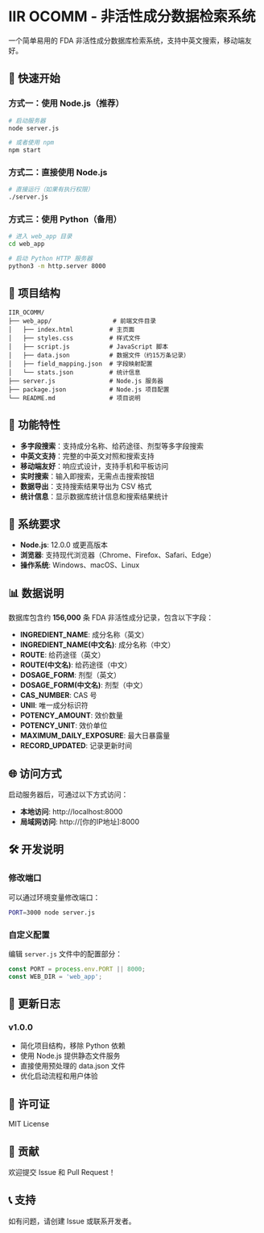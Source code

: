 # IIR OCOMM - 非活性成分数据检索系统

一个简单易用的 FDA 非活性成分数据库检索系统，支持中英文搜索，移动端友好。

## 🚀 快速开始

### 方式一：使用 Node.js（推荐）

```bash
# 启动服务器
node server.js

# 或者使用 npm
npm start
```

### 方式二：直接使用 Node.js

```bash
# 直接运行（如果有执行权限）
./server.js
```

### 方式三：使用 Python（备用）

```bash
# 进入 web_app 目录
cd web_app

# 启动 Python HTTP 服务器
python3 -m http.server 8000
```

## 📁 项目结构

```
IIR_OCOMM/
├── web_app/                 # 前端文件目录
│   ├── index.html          # 主页面
│   ├── styles.css          # 样式文件
│   ├── script.js           # JavaScript 脚本
│   ├── data.json           # 数据文件（约15万条记录）
│   ├── field_mapping.json  # 字段映射配置
│   └── stats.json          # 统计信息
├── server.js               # Node.js 服务器
├── package.json            # Node.js 项目配置
└── README.md               # 项目说明
```

## 🌟 功能特性

- **多字段搜索**：支持成分名称、给药途径、剂型等多字段搜索
- **中英文支持**：完整的中英文对照和搜索支持
- **移动端友好**：响应式设计，支持手机和平板访问
- **实时搜索**：输入即搜索，无需点击搜索按钮
- **数据导出**：支持搜索结果导出为 CSV 格式
- **统计信息**：显示数据库统计信息和搜索结果统计

## 🔧 系统要求

- **Node.js**: 12.0.0 或更高版本
- **浏览器**: 支持现代浏览器（Chrome、Firefox、Safari、Edge）
- **操作系统**: Windows、macOS、Linux

## 📊 数据说明

数据库包含约 **156,000** 条 FDA 非活性成分记录，包含以下字段：

- **INGREDIENT_NAME**: 成分名称（英文）
- **INGREDIENT_NAME(中文名)**: 成分名称（中文）
- **ROUTE**: 给药途径（英文）
- **ROUTE(中文名)**: 给药途径（中文）
- **DOSAGE_FORM**: 剂型（英文）
- **DOSAGE_FORM(中文名)**: 剂型（中文）
- **CAS_NUMBER**: CAS 号
- **UNII**: 唯一成分标识符
- **POTENCY_AMOUNT**: 效价数量
- **POTENCY_UNIT**: 效价单位
- **MAXIMUM_DAILY_EXPOSURE**: 最大日暴露量
- **RECORD_UPDATED**: 记录更新时间

## 🌐 访问方式

启动服务器后，可通过以下方式访问：

- **本地访问**: http://localhost:8000
- **局域网访问**: http://[你的IP地址]:8000

## 🛠️ 开发说明

### 修改端口

可以通过环境变量修改端口：

```bash
PORT=3000 node server.js
```

### 自定义配置

编辑 `server.js` 文件中的配置部分：

```javascript
const PORT = process.env.PORT || 8000;
const WEB_DIR = 'web_app';
```

## 📝 更新日志

### v1.0.0
- 简化项目结构，移除 Python 依赖
- 使用 Node.js 提供静态文件服务
- 直接使用预处理的 data.json 文件
- 优化启动流程和用户体验

## 📄 许可证

MIT License

## 🤝 贡献

欢迎提交 Issue 和 Pull Request！

## 📞 支持

如有问题，请创建 Issue 或联系开发者。

